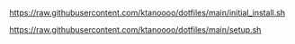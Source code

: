 https://raw.githubusercontent.com/ktanoooo/dotfiles/main/initial_install.sh

https://raw.githubusercontent.com/ktanoooo/dotfiles/main/setup.sh
